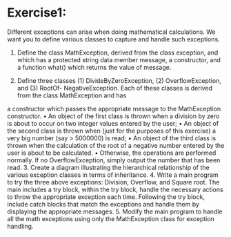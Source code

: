 
# Exercise1:
Different exceptions can arise when doing mathematical calculations. We want you to define various
classes to capture and handle such exceptions.
1. Define the class MathException, derived from the class exception, and which has a protected
string data member message, a constructor, and a function what() which returns the value
of message.

2. Define three classes (1) DivideByZeroException, (2) OverflowException, and (3) RootOf-
NegativeException. Each of these classes is derived from the class MathException and has

a constructor which passes the appropriate message to the MathException constructor.
• An object of the first class is thrown when a division by zero is about to occur on two
integer values entered by the user;
• An object of the second class is thrown when (just for the purposes of this exercise) a
very big number (say > 5000000) is read;
• An object of the third class is thrown when the calculation of the root of a negative
number entered by the user is about to be calculated.
• Otherwise, the operations are performed normally. If no OverflowException, simply
output the number that has been read.
3. Create a diagram illustrating the hierarchical relationship of the various exception classes in
terms of inheritance.
4. Write a main program to try the three above exceptions: Division, Overflow, and Square root.
The main includes a try block, within the try block, handle the necessary actions to throw
the appropriate exception each time. Following the try block, include catch blocks that match
the exceptions and handle them by displaying the appropriate messages.
5. Modify the main program to handle all the math exceptions using only the MathException
class for exception handling.
